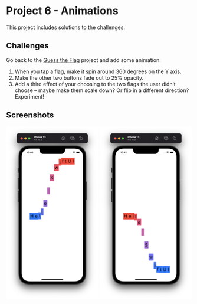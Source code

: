 # Project 6 - Animations

This project includes solutions to the challenges.

## Challenges

Go back to the [Guess the Flag](https://github.com/AnxietyMedicine/100DaysOfSwiftUI/tree/main/03-Project-2-GuessTheFlag) project and add some animation:

1. When you tap a flag, make it spin around 360 degrees on the Y axis.
2. Make the other two buttons fade out to 25% opacity.
3. Add a third effect of your choosing to the two flags the user didn’t choose – maybe make them scale down? Or flip in a different direction? Experiment!

## Screenshots

<div>
  <img src="https://github.com/AnxietyMedicine/100DaysOfSwiftUI/blob/main/08-Project-6-Animations/Screenshots/Project%206%20-%201.png" width="250">
  <img src="https://github.com/AnxietyMedicine/100DaysOfSwiftUI/blob/main/08-Project-6-Animations/Screenshots/Project%206%20-%202.png" width="250">
</div>
